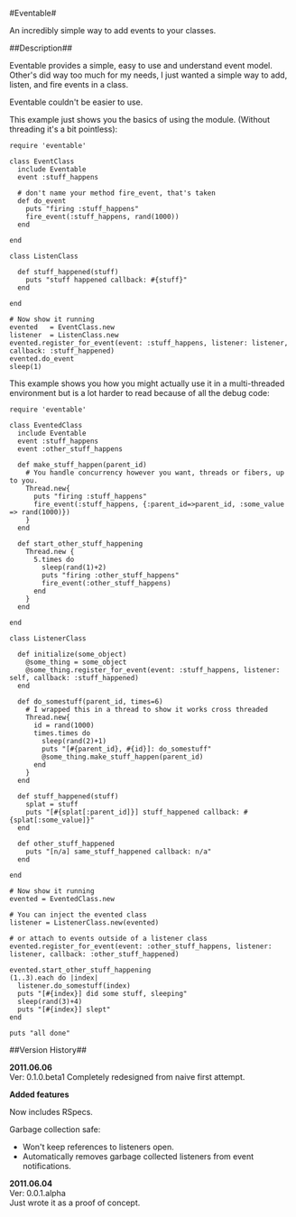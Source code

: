 #Eventable#

An incredibly simple way to add events to your classes.


##Description##

Eventable provides a simple, easy to use and understand event model. Other's did way too much for my needs, I just wanted a simple way to add, listen, and fire events in a class.

Eventable couldn't be easier to use. 

This example just shows you the basics of using the module. (Without threading it's a bit pointless):

    require 'eventable'

    class EventClass
      include Eventable
      event :stuff_happens
  
      # don't name your method fire_event, that's taken
      def do_event
        puts "firing :stuff_happens"
        fire_event(:stuff_happens, rand(1000))
      end
      
    end

    class ListenClass
 
      def stuff_happened(stuff)
        puts "stuff happened callback: #{stuff}"
      end

    end

    # Now show it running
    evented   = EventClass.new
    listener  = ListenClass.new
    evented.register_for_event(event: :stuff_happens, listener: listener, callback: :stuff_happened)
    evented.do_event
    sleep(1)


    
This example shows you how you might actually use it in a multi-threaded environment but is a lot harder to read because of all the debug code:

    require 'eventable'

    class EventedClass
      include Eventable
      event :stuff_happens
      event :other_stuff_happens
  
      def make_stuff_happen(parent_id)
        # You handle concurrency however you want, threads or fibers, up to you.
        Thread.new{
          puts "firing :stuff_happens"
          fire_event(:stuff_happens, {:parent_id=>parent_id, :some_value => rand(1000)})
        }
      end

      def start_other_stuff_happening
        Thread.new {
          5.times do 
            sleep(rand(1)+2)
            puts "firing :other_stuff_happens"
            fire_event(:other_stuff_happens)
          end
        }
      end
  
    end

    class ListenerClass
  
      def initialize(some_object)
        @some_thing = some_object
        @some_thing.register_for_event(event: :stuff_happens, listener: self, callback: :stuff_happened)
      end

      def do_somestuff(parent_id, times=6)
        # I wrapped this in a thread to show it works cross threaded
        Thread.new{
          id = rand(1000)
          times.times do
            sleep(rand(2)+1)
            puts "[#{parent_id}, #{id}]: do_somestuff"
            @some_thing.make_stuff_happen(parent_id)
          end
        }
      end
  
      def stuff_happened(stuff)
        splat = stuff
        puts "[#{splat[:parent_id]}] stuff_happened callback: #{splat[:some_value]}"
      end
  
      def other_stuff_happened
        puts "[n/a] same_stuff_happened callback: n/a"
      end
  
    end

    # Now show it running
    evented = EventedClass.new

    # You can inject the evented class
    listener = ListenerClass.new(evented)

    # or attach to events outside of a listener class
    evented.register_for_event(event: :other_stuff_happens, listener: listener, callback: :other_stuff_happened)

    evented.start_other_stuff_happening
    (1..3).each do |index|
      listener.do_somestuff(index)
      puts "[#{index}] did some stuff, sleeping"
      sleep(rand(3)+4)
      puts "[#{index}] slept"
    end

    puts "all done"


##Version History##

**2011.06.06**  
Ver: 0.1.0.beta1
Completely redesigned from naive first attempt.

**Added features**  

Now includes RSpecs.

Garbage collection safe:  
* Won't keep references to listeners open. 
* Automatically removes garbage collected listeners from event notifications.  


**2011.06.04**  
Ver: 0.0.1.alpha  
Just wrote it as a proof of concept.  
